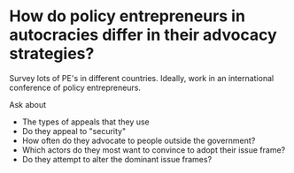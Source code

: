# How do policy entrepreneurs in autocracies differ in their advocacy strategies?

Survey lots of PE's in different countries. Ideally, work in an international conference of policy entrepreneurs.

Ask about
- The types of appeals that they use
- Do they appeal to "security"
- How often do they advocate to people outside the government?
- Which actors do they most want to convince to adopt their issue frame?
- Do they attempt to alter the dominant issue frames? 
